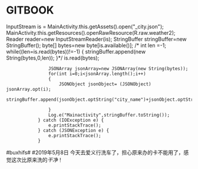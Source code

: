 # GITBOOK
  InputStream is = MainActivity.this.getAssets().open("_city.json");
                    MainActivity.this.getResources().openRawResource(R.raw.weather2);
                    Reader reader=new InputStreamReader(is);
                    StringBuffer stringBuffer=new StringBuffer();
                    byte[]  bytes=new byte[is.available()];
                /*    int len =-1;
                    while((len=is.read(bytes))!=-1)
                    {
                        stringBuffer.append(new String(bytes,0,len));
                    }*/
                    is.read(bytes);

                    JSONArray jsonArray=new JSONArray(new String(bytes));
                    for(int i=0;i<jsonArray.length();i++)
                    {
                        JSONObject jsonObject= (JSONObject) jsonArray.opt(i);
                        stringBuffer.append(jsonObject.optString("city_name")+jsonObject.optString("city_code")+jsonObject.optString("id")+"\n");

                    }
                    Log.e("Mainactivity",stringBuffer.toString());
                } catch (IOException e) {
                    e.printStackTrace();
                } catch (JSONException e) {
                    e.printStackTrace();
                }
#buxhifs#
#2019年5月8日  今天去爱义行洗车了，担心原来办的卡不能用了，感觉这次比原来洗的*干净*！
